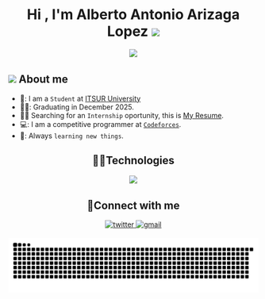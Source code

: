 
<h1 align="center"><b>Hi , I'm Alberto Antonio Arizaga Lopez </b><img src="https://media.giphy.com/media/hvRJCLFzcasrR4ia7z/giphy.gif" width="35"></h1>
<p align="center">
  <img src="https://readme-typing-svg.herokuapp.com?font=Time+New+Roman&color=cyan&size=25&center=true&vCenter=true&width=600&height=25&lines=Computer+Science+Student,;In+search+of+an+Internship,;Self-taught+Full-Stack+Developer,;Competitive+Programmer,;Active+Learner/Researcher,;Love+to+learn+new+stuffs"></a>
</p>

<!-- About me -->
## <picture><img src = "https://github.com/7oSkaaa/7oSkaaa/blob/main/Images/about_me.gif?raw=true" width = 50px></picture> About me
<!-- <picture> <img align="right" src="https://github.com/7oSkaaa/7oSkaaa/blob/main/Images/Right_Side.gif?raw=true" width = 250px></picture> -->

- 🏫: I am a `Student` at [ITSUR University](https://surguanajuato.tecnm.mx/)
- 👨‍🎓: Graduating in December 2025.
- :technologist: Searching for an `Internship` oportunity, this is [My Resume](https://drive.google.com/file/d/1pHJpZ3pYFay9veVl7YzmnYt-GwbmQA_p/view?usp=sharing).
- 💻: I am a competitive programmer at [`Codeforces`](https://codeforces.com/profile/Al_Lopez).
- 📖: Always `learning new things`.

<!-- Technologies -->
<h2 align="center">👨‍💻Technologies</h2>

<p align="center">
  <a href="https://skillicons.dev">
    <img src="https://skillicons.dev/icons?i=html,javascript,css,c,cpp,cs,java,php,mysql,postgres,visualstudio,vscode" />
  </a>
</p>

<!-- Contact -->
<!--https://github.com/tandpfun/skill-icons/blob/main/icons-->
<!--<img src='https://raw.githubusercontent.com/ShahriarShafin/ShahriarShafin/main/Assets/handshake.gif' width="100px">-->
<h2 align="center"> 🤝Connect with me </h2>
<div align="center">
	<a href="https://www.linkedin.com/in/albertoantonioarizagalopez/" target="blank">
<img src=https://img.shields.io/badge/linkedin-%2300acee.svg?color=405DE6&style=for-the-badge&logo=linkedin&logoColor=white alt=twitter style="margin-bottom: 5px;" />
	<a href="mailto:aa.arizaga47@gmail.com" target="_blank">
<img src=https://img.shields.io/badge/gmail-%2300acee.svg?color=EA4335&style=for-the-badge&logo=gmail&logoColor=white alt=gmail style="margin-bottom: 5px;" />
</div>

<!-- SNAKE -->
<p align = "center">
	<img src = "https://github.com/7oSkaaa/7oSkaaa/blob/output/github-contribution-grid-snake.svg?" alt = "Snake Game"/>
</p>

